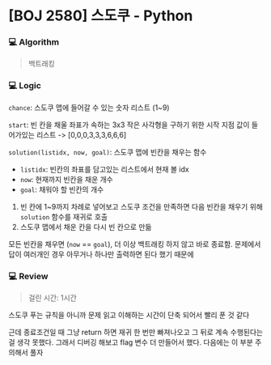 # [BOJ 2580] 스도쿠 - Python

### :computer: Algorithm

> 백트래킹



### :computer: Logic

`chance`: 스도쿠 맵에 들어갈 수 있는 숫자 리스트 (1~9)

`start`: 빈 칸을 채울 좌표가 속하는 3x3 작은 사각형을 구하기 위한 시작 지점 값이 들어가있는 리스트 -> [0,0,0,3,3,3,6,6,6]

`solution(listidx, now, goal)`: 스도쿠 맵에 빈칸을 채우는 함수

- `listidx`: 빈칸의 좌표를 담고있는 리스트에서 현재 볼 idx
- `now`: 현재까지 빈칸을 채운 개수
- `goal`: 채워야 할 빈칸의 개수

1. 빈 칸에 1~9까지 차례로 넣어보고 스도쿠 조건을 만족하면 다음 빈칸을 채우기 위해 `solution` 함수를 재귀로 호출
2. 스도쿠 맵에서 채운 칸을 다시 빈 칸으로 만듦

모든 빈칸을 채우면 (`now` == `goal`), 더 이상 백트래킹 하지 않고 바로 종료함. 문제에서 답이 여러개인 경우 아무거나 하나만 출력하면 된다 했기 때문에



### :computer: Review

> 걸린 시간: 1시간

스도쿠 푸는 규칙을 아니까 문제 읽고 이해하는 시간이 단축 되어서 빨리 푼 것 같다

근데 종료조건일 때 그냥 return 하면 재귀 한 번만 빠져나오고 그 뒤로 계속 수행된다는 걸 생각 못했다. 그래서 디버깅 해보고 flag 변수 더 만들어서 했다. 다음에는 이 부분 주의해서 풀자